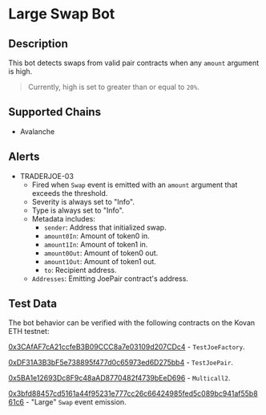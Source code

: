 # Large Swap Bot

## Description

This bot detects swaps from valid pair contracts when any `amount` argument is high.
> Currently, high is set to greater than or equal to `20%`.

## Supported Chains

- Avalanche

## Alerts

- TRADERJOE-03
  - Fired when `Swap` event is emitted with an `amount` argument that exceeds the threshold.
  - Severity is always set to "Info".
  - Type is always set to "Info".
  - Metadata includes:
    - `sender`: Address that initialized swap.
    - `amount0In`: Amount of token0 in.
    - `amount1In`: Amount of token1 in.
    - `amount0Out`: Amount of token0 out.
    - `amount1Out`: Amount of token1 out.
    - `to`: Recipient address.
  - `Addresses`: Emitting JoePair contract's address.

## Test Data

The bot behavior can be verified with the following contracts on the Kovan ETH testnet:

[0x3CAfAF7cA21ccfeB3B09CCC8a7e03109d207CDc4](https://kovan.etherscan.io/address/0x3cafaf7ca21ccfeb3b09ccc8a7e03109d207cdc4) - `TestJoeFactory`.

[0xDF31A3B3bF5e738895f477d0c65973ed6D275bb4](https://kovan.etherscan.io/address/0xdf31a3b3bf5e738895f477d0c65973ed6d275bb4) - `TestJoePair`.

[0x5BA1e12693Dc8F9c48aAD8770482f4739bEeD696](https://kovan.etherscan.io/address/0x5BA1e12693Dc8F9c48aAD8770482f4739bEeD696) - `Multicall2`.


[0x3bfd88457cd5161a44f95231e777cc26c66424985fed5c089bc941af55b861c6](https://kovan.etherscan.io/tx/0x3bfd88457cd5161a44f95231e777cc26c66424985fed5c089bc941af55b861c6) - "Large" `Swap` event emission.